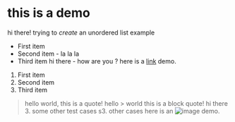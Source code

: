 # this is a demo
hi there!
trying to _create_ an unordered list example
- First item
- Second item - la la la 
- Third item
hi there - how are you ?
here is a [link](https://example.com) demo.
1. First item
2. Second item
3. Third item
> hello world, this is a quote!
hello > world this is a block quote!
hi there 3. some other test cases
s3. other cases
here is an ![image](https://example.com/pics) demo.